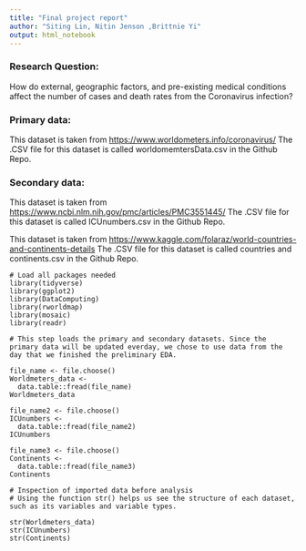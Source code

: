 ```yaml
---
title: "Final project report"
author: "Siting Lin, Nitin Jenson ,Brittnie Yi"
output: html_notebook
---
```


### Research Question:

How do external, geographic factors, and pre-existing medical conditions affect the number of cases and death rates from the Coronavirus infection?

### Primary data:

This dataset is taken from https://www.worldometers.info/coronavirus/
The .CSV file for this dataset is called worldomemtersData.csv in the Github Repo.

### Secondary data:

This dataset is taken from https://www.ncbi.nlm.nih.gov/pmc/articles/PMC3551445/
The .CSV file for this dataset is called ICUnumbers.csv in the Github Repo.

This dataset is taken from https://www.kaggle.com/folaraz/world-countries-and-continents-details
The .CSV file for this dataset is called countries and continents.csv in the Github Repo.


```{r}
# Load all packages needed
library(tidyverse)
library(ggplot2)
library(DataComputing)
library(rworldmap)
library(mosaic)
library(readr)
```

```{r}
# This step loads the primary and secondary datasets. Since the primary data will be updated everday, we chose to use data from the day that we finished the preliminary EDA.

file_name <- file.choose() 
Worldmeters_data <- 
  data.table::fread(file_name)  
Worldmeters_data

file_name2 <- file.choose() 
ICUnumbers <- 
  data.table::fread(file_name2)  
ICUnumbers

file_name3 <- file.choose() 
Continents <- 
  data.table::fread(file_name3)  
Continents
```

```{r}
# Inspection of imported data before analysis
# Using the function str() helps us see the structure of each dataset, such as its variables and variable types. 

str(Worldmeters_data)
str(ICUnumbers)
str(Continents)
```
